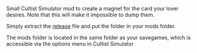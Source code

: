 Small Cultist Simulator mod to create a magnet for the card your lover desires. Note that this will make it impossible to dump them.

Simply extract the [release](https://github.com/InvisibleEar/RomanceMagnet/releases) file and put the folder in your mods folder.

The mods folder is located in the same folder as your savegames, which is accessible via the options menu in Cultist Simulator
